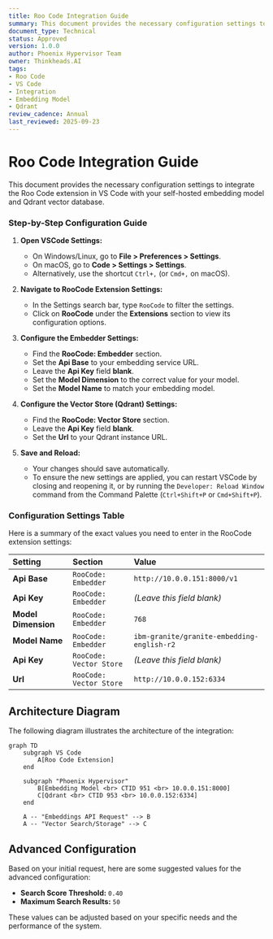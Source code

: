 ```yaml
---
title: Roo Code Integration Guide
summary: This document provides the necessary configuration settings to integrate the Roo Code extension in VS Code with your self-hosted embedding model and Qdrant vector database.
document_type: Technical
status: Approved
version: 1.0.0
author: Phoenix Hypervisor Team
owner: Thinkheads.AI
tags:
- Roo Code
- VS Code
- Integration
- Embedding Model
- Qdrant
review_cadence: Annual
last_reviewed: 2025-09-23
---
```


# Roo Code Integration Guide

This document provides the necessary configuration settings to integrate the Roo Code extension in VS Code with your self-hosted embedding model and Qdrant vector database.

### Step-by-Step Configuration Guide

1.  **Open VSCode Settings:**
    *   On Windows/Linux, go to **File > Preferences > Settings**.
    *   On macOS, go to **Code > Settings > Settings**.
    *   Alternatively, use the shortcut `Ctrl+,` (or `Cmd+,` on macOS).

2.  **Navigate to RooCode Extension Settings:**
    *   In the Settings search bar, type `RooCode` to filter the settings.
    *   Click on **RooCode** under the **Extensions** section to view its configuration options.

3.  **Configure the Embedder Settings:**
    *   Find the **RooCode: Embedder** section.
    *   Set the **Api Base** to your embedding service URL.
    *   Leave the **Api Key** field **blank**.
    *   Set the **Model Dimension** to the correct value for your model.
    *   Set the **Model Name** to match your embedding model.

4.  **Configure the Vector Store (Qdrant) Settings:**
    *   Find the **RooCode: Vector Store** section.
    *   Leave the **Api Key** field **blank**.
    *   Set the **Url** to your Qdrant instance URL.

5.  **Save and Reload:**
    *   Your changes should save automatically.
    *   To ensure the new settings are applied, you can restart VSCode by closing and reopening it, or by running the `Developer: Reload Window` command from the Command Palette (`Ctrl+Shift+P` or `Cmd+Shift+P`).

### Configuration Settings Table

Here is a summary of the exact values you need to enter in the RooCode extension settings:

| Setting                  | Section             | Value                                           |
| :----------------------- | :------------------ | :---------------------------------------------- |
| **Api Base**             | `RooCode: Embedder` | `http://10.0.0.151:8000/v1`                     |
| **Api Key**              | `RooCode: Embedder` | *(Leave this field blank)*                      |
| **Model Dimension**      | `RooCode: Embedder` | `768`                                           |
| **Model Name**           | `RooCode: Embedder` | `ibm-granite/granite-embedding-english-r2`      |
| **Api Key**              | `RooCode: Vector Store` | *(Leave this field blank)*                      |
| **Url**                  | `RooCode: Vector Store` | `http://10.0.0.152:6334`                        |

## Architecture Diagram

The following diagram illustrates the architecture of the integration:

```mermaid
graph TD
    subgraph VS Code
        A[Roo Code Extension]
    end

    subgraph "Phoenix Hypervisor"
        B[Embedding Model <br> CTID 951 <br> 10.0.0.151:8000]
        C[Qdrant <br> CTID 953 <br> 10.0.0.152:6334]
    end

    A -- "Embeddings API Request" --> B
    A -- "Vector Search/Storage" --> C
```

## Advanced Configuration

Based on your initial request, here are some suggested values for the advanced configuration:

*   **Search Score Threshold:** `0.40`
*   **Maximum Search Results:** `50`

These values can be adjusted based on your specific needs and the performance of the system.